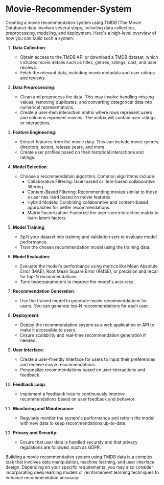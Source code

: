 # Movie-Recommender-System
Creating a movie recommendation system using TMDB (The Movie Database) data involves several steps, including data collection, preprocessing, modeling, and deployment. Here's a high-level overview of how you can build such a system:

1. **Data Collection**:
   - Obtain access to the TMDB API or download a TMDB dataset, which includes movie details such as titles, genres, ratings, cast, and user reviews.
   - Fetch the relevant data, including movie metadata and user ratings and reviews.

2. **Data Preprocessing**:
   - Clean and preprocess the data. This may involve handling missing values, removing duplicates, and converting categorical data into numerical representations.
   - Create a user-item interaction matrix where rows represent users and columns represent movies. The matrix will contain user ratings or interactions.

3. **Feature Engineering**:
   - Extract features from the movie data. This can include movie genres, directors, actors, release years, and more.
   - Create user profiles based on their historical interactions and ratings.

4. **Model Selection**:
   - Choose a recommendation algorithm. Common algorithms include:
     - Collaborative Filtering: User-based or item-based collaborative filtering.
     - Content-Based Filtering: Recommending movies similar to those a user has liked based on movie features.
     - Hybrid Models: Combining collaborative and content-based approaches for better recommendations.
     - Matrix Factorization: Factorize the user-item interaction matrix to learn latent factors.

5. **Model Training**:
   - Split your dataset into training and validation sets to evaluate model performance.
   - Train the chosen recommendation model using the training data.

6. **Model Evaluation**:
   - Evaluate the model's performance using metrics like Mean Absolute Error (MAE), Root Mean Square Error (RMSE), or precision and recall for top-N recommendations.
   - Tune hyperparameters to improve the model's accuracy.

7. **Recommendation Generation**:
   - Use the trained model to generate movie recommendations for users. You can generate top-N recommendations for each user.

8. **Deployment**:
   - Deploy the recommendation system as a web application or API to make it accessible to users.
   - Ensure scalability and real-time recommendation generation if needed.

9. **User Interface**:
   - Create a user-friendly interface for users to input their preferences and receive movie recommendations.
   - Personalize recommendations based on user interactions and feedback.

10. **Feedback Loop**:
    - Implement a feedback loop to continuously improve recommendations based on user feedback and behavior.

11. **Monitoring and Maintenance**:
    - Regularly monitor the system's performance and retrain the model with new data to keep recommendations up-to-date.

12. **Privacy and Security**:
    - Ensure that user data is handled securely and that privacy regulations are followed, such as GDPR.

Building a movie recommendation system using TMDB data is a complex task that involves data manipulation, machine learning, and user interface design. Depending on your specific requirements, you may also consider incorporating deep learning models or reinforcement learning techniques to enhance recommendation accuracy.

